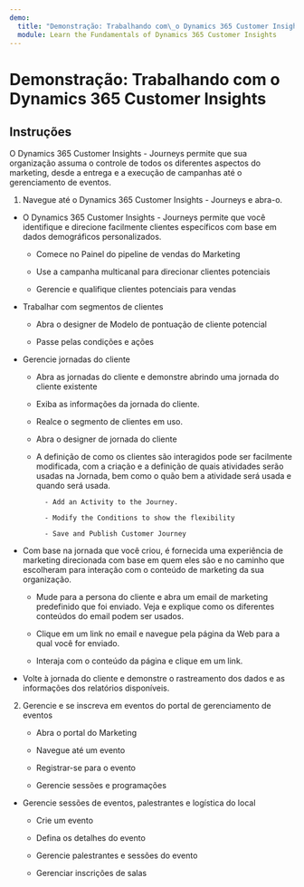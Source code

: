 ```yaml
---
demo:
  title: "Demonstração: Trabalhando com\_o Dynamics 365 Customer Insights"
  module: Learn the Fundamentals of Dynamics 365 Customer Insights
---
```


# Demonstração: Trabalhando com o Dynamics 365 Customer Insights

## Instruções

O Dynamics 365 Customer Insights - Journeys permite que sua organização assuma o controle de todos os diferentes aspectos do marketing, desde a entrega e a execução de campanhas até o gerenciamento de eventos. 

1. Navegue até o Dynamics 365 Customer Insights - Journeys e abra-o.

- O Dynamics 365 Customer Insights - Journeys permite que você identifique e direcione facilmente clientes específicos com base em dados demográficos personalizados. 

    - Comece no Painel do pipeline de vendas do Marketing

    - Use a campanha multicanal para direcionar clientes potenciais

    - Gerencie e qualifique clientes potenciais para vendas

- Trabalhar com segmentos de clientes

    - Abra o designer de Modelo de pontuação de cliente potencial

    - Passe pelas condições e ações

- Gerencie jornadas do cliente 

    - Abra as jornadas do cliente e demonstre abrindo uma jornada do cliente existente 

    - Exiba as informações da jornada do cliente.

    - Realce o segmento de clientes em uso. 

    - Abra o designer de jornada do cliente

    - A definição de como os clientes são interagidos pode ser facilmente modificada, com a criação e a definição de quais atividades serão usadas na Jornada, bem como o quão bem a atividade será usada e quando será usada. 

            - Add an Activity to the Journey.

            - Modify the Conditions to show the flexibility

            - Save and Publish Customer Journey

- Com base na jornada que você criou, é fornecida uma experiência de marketing direcionada com base em quem eles são e no caminho que escolheram para interação com o conteúdo de marketing da sua organização. 

    - Mude para a persona do cliente e abra um email de marketing predefinido que foi enviado. Veja e explique como os diferentes conteúdos do email podem ser usados. 

    - Clique em um link no email e navegue pela página da Web para a qual você for enviado. 

    - Interaja com o conteúdo da página e clique em um link. 

- Volte à jornada do cliente e demonstre o rastreamento dos dados e as informações dos relatórios disponíveis. 

2. Gerencie e se inscreva em eventos do portal de gerenciamento de eventos

    - Abra o portal do Marketing

    - Navegue até um evento

    - Registrar-se para o evento

    - Gerencie sessões e programações

- Gerencie sessões de eventos, palestrantes e logística do local

    - Crie um evento

    - Defina os detalhes do evento

    - Gerencie palestrantes e sessões do evento

    - Gerenciar inscrições de salas


